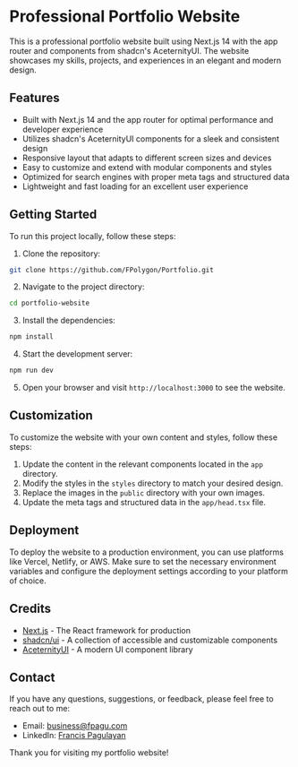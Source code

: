 # Professional Portfolio Website

This is a professional portfolio website built using Next.js 14 with the app router and components from shadcn's AceternityUI. The website showcases my skills, projects, and experiences in an elegant and modern design.

## Features

- Built with Next.js 14 and the app router for optimal performance and developer experience
- Utilizes shadcn's AceternityUI components for a sleek and consistent design
- Responsive layout that adapts to different screen sizes and devices
- Easy to customize and extend with modular components and styles
- Optimized for search engines with proper meta tags and structured data
- Lightweight and fast loading for an excellent user experience

## Getting Started

To run this project locally, follow these steps:

1. Clone the repository:

```bash
git clone https://github.com/FPolygon/Portfolio.git
```

2. Navigate to the project directory:

```bash
cd portfolio-website
```

3. Install the dependencies:

```bash
npm install
```

4. Start the development server:

```bash
npm run dev
```

5. Open your browser and visit `http://localhost:3000` to see the website.

## Customization

To customize the website with your own content and styles, follow these steps:

1. Update the content in the relevant components located in the `app` directory.
2. Modify the styles in the `styles` directory to match your desired design.
3. Replace the images in the `public` directory with your own images.
4. Update the meta tags and structured data in the `app/head.tsx` file.

## Deployment

To deploy the website to a production environment, you can use platforms like Vercel, Netlify, or AWS. Make sure to set the necessary environment variables and configure the deployment settings according to your platform of choice.

## Credits

- [Next.js](https://nextjs.org/) - The React framework for production
- [shadcn/ui](https://github.com/shadcn/ui) - A collection of accessible and customizable components
- [AceternityUI](https://ui.aceternity.com/) - A modern UI component library

## Contact

If you have any questions, suggestions, or feedback, please feel free to reach out to me:

- Email: business@fpagu.com
- LinkedIn: [Francis Pagulayan](https://www.linkedin.com/in/francis-pagulayan-924796222)

Thank you for visiting my portfolio website!
